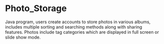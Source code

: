 # Photo_Storage
Java program, users create accounts to store photos in various albums, includes multiple sorting and searching methods along with sharing features.  Photos include tag categories which are displayed in full screen or slide show mode.
